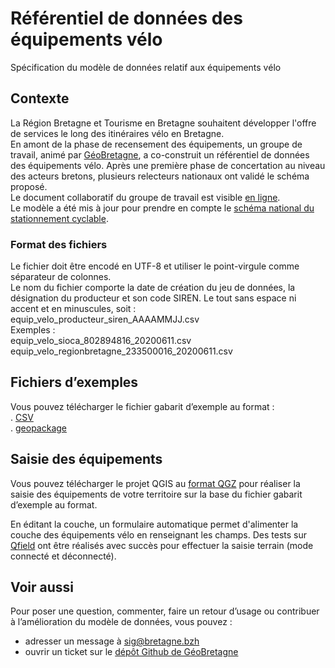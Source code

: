 # Référentiel de données des équipements vélo

Spécification du modèle de données relatif aux équipements vélo

## Contexte

La Région Bretagne et Tourisme en Bretagne souhaitent développer l'offre de services le long des itinéraires vélo en Bretagne.</br>
En amont de la phase de recensement des équipements, un groupe de travail, animé par [GéoBretagne](https://geobretagne.fr), a co-construit un référentiel de données des équipements vélo. Après une première phase de concertation au niveau des acteurs bretons, plusieurs relecteurs nationaux ont validé le schéma proposé.</br>
Le document collaboratif du groupe de travail est visible [en ligne](https://docs.google.com/document/d/e/2PACX-1vTJOQw0eMIz8G03DL6oQ2PoRxbROSmbltUPFlGSAR-x6EGSVGnRD58G32OsHe8jNg/pub).</br>
Le modèle a été mis à jour pour prendre en compte le [schéma national du stationnement cyclable](https://schema.data.gouv.fr/etalab/schema-stationnement-cyclable/).</p>

### Format des fichiers

Le fichier doit être encodé en UTF-8 et utiliser le point-virgule comme séparateur de colonnes.</br>
Le nom du fichier comporte la date de création du jeu de données, la désignation du producteur et son code SIREN. Le tout sans espace ni accent et en minuscules, soit : equip_velo_producteur_siren_AAAAMMJJ.csv</br>
Exemples :</br>
equip_velo_sioca_802894816_20200611.csv</br>
equip_velo_regionbretagne_233500016_20200611.csv

## Fichiers d’exemples

Vous pouvez télécharger le fichier gabarit d’exemple au format :</br>
. [CSV](https://raw.githubusercontent.com/geobretagne/schema-equipements-velo/master/exemple-valide.csv)</br>
. [geopackage](https://raw.githubusercontent.com/geobretagne/schema-equipements-velo/master/exemple-valide.gpkg)

## Saisie des équipements

Vous pouvez télécharger le projet QGIS au [format QGZ](https://raw.githubusercontent.com/geobretagne/schema-equipements-velo/master/saisie-equipements-velo.qgz) pour réaliser  la saisie des équipements de votre territoire sur la base du fichier gabarit d’exemple au format.

En éditant la couche, un formulaire automatique permet d'alimenter la couche des équipements vélo en renseignant les champs.
Des tests sur [Qfield](https://qfield.org/) ont être réalisés avec succès pour effectuer la saisie terrain (mode connecté et déconnecté).

## Voir aussi

Pour poser une question, commenter, faire un retour d’usage ou contribuer à l’amélioration du modèle de données, vous pouvez :
- adresser un message à sig@bretagne.bzh
- ouvrir un ticket sur le [dépôt Github de GéoBretagne](https://github.com/geobretagne/schema-equipements-velo/issues)
